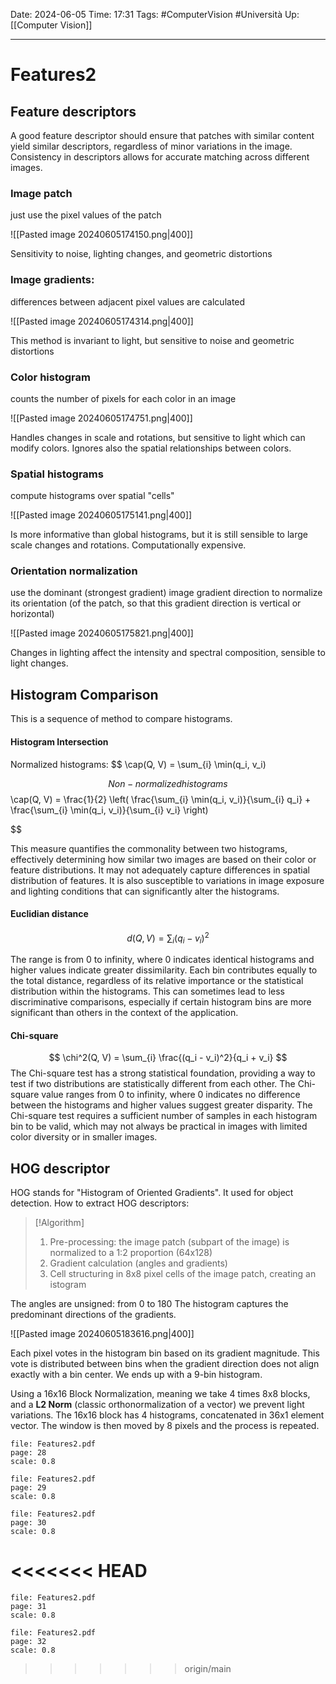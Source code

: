 Date: 2024-06-05
Time: 17:31
Tags: #ComputerVision #Università 
Up: [[Computer Vision]]

---
# Features2

## Feature descriptors

A good feature descriptor should ensure that patches with similar content yield similar descriptors, regardless of minor variations in the image. Consistency in descriptors allows for accurate matching across different images.

### Image patch
just use the pixel values of the patch

![[Pasted image 20240605174150.png|400]]

Sensitivity to noise, lighting changes, and geometric distortions

### Image gradients:
differences between adjacent pixel values are calculated

![[Pasted image 20240605174314.png|400]]

This method is invariant to light, but sensitive to noise and geometric distortions

### Color histogram
counts the number of pixels for each color in an image

![[Pasted image 20240605174751.png|400]]

Handles changes in scale and rotations, but sensitive to light which can modify colors. Ignores also the spatial relationships between colors.

### Spatial histograms
compute histograms over spatial "cells"

![[Pasted image 20240605175141.png|400]]

Is more informative than global histograms, but it is still sensible to large scale changes and rotations. Computationally expensive.

### Orientation normalization
use the dominant (strongest gradient) image gradient direction to normalize its orientation (of the patch, so that this gradient direction is vertical or horizontal)

![[Pasted image 20240605175821.png|400]]

Changes in lighting affect the intensity and spectral composition, sensible to light changes.

## Histogram Comparison

This is a sequence of method to compare histograms.

#### Histogram Intersection
Normalized histograms:
$$
\cap(Q, V) =  \sum_{i} \min(q_i, v_i)

$$
Non-normalized histograms
$$
\cap(Q, V) = \frac{1}{2} \left( \frac{\sum_{i} \min(q_i, v_i)}{\sum_{i} q_i} + \frac{\sum_{i} \min(q_i, v_i)}{\sum_{i} v_i} \right)

$$

This measure quantifies the commonality between two histograms, effectively determining how similar two images are based on their color or feature distributions. It may not adequately capture differences in spatial distribution of features. It is also susceptible to variations in image exposure and lighting conditions that can significantly alter the histograms.

#### Euclidian distance

$$
d(Q, V) = \sum_{i} (q_i - v_i)^2
$$

The range is from 0 to infinity, where 0 indicates identical histograms and higher values indicate greater dissimilarity. Each bin contributes equally to the total distance, regardless of its relative importance or the statistical distribution within the histograms. This can sometimes lead to less discriminative comparisons, especially if certain histogram bins are more significant than others in the context of the application.

#### Chi-square
$$
\chi^2(Q, V) = \sum_{i} \frac{(q_i - v_i)^2}{q_i + v_i}
$$
The Chi-square test has a strong statistical foundation, providing a way to test if two distributions are statistically different from each other. The Chi-square value ranges from 0 to infinity, where 0 indicates no difference between the histograms and higher values suggest greater disparity.
The Chi-square test requires a sufficient number of samples in each histogram bin to be valid, which may not always be practical in images with limited color diversity or in smaller images.

## HOG descriptor

HOG stands for "Histogram of Oriented Gradients". It used for object detection. How to extract HOG descriptors:

>[!Algorithm]
>1. Pre-processing: the image patch (subpart of the image) is normalized to a 1:2 proportion (64x128)
>2. Gradient calculation (angles and gradients)
>3. Cell structuring in 8x8 pixel cells of the image patch, creating an istogram

The angles are unsigned: from 0 to 180
The histogram captures the predominant directions of the gradients.

![[Pasted image 20240605183616.png|400]]

Each pixel votes in the histogram bin based on its gradient magnitude. This vote is distributed between bins when the gradient direction does not align exactly with a bin center.
We ends up with a 9-bin histogram.

Using a 16x16 Block Normalization, meaning we take 4 times 8x8 blocks, and a **L2 Norm** (classic orthonormalization of a vector) we prevent light variations. The 16x16 block has 4 histograms, concatenated in 36x1 element vector. The window is then moved by 8 pixels and the process is repeated.


```slide-note
file: Features2.pdf
page: 28
scale: 0.8
```

```slide-note
file: Features2.pdf
page: 29
scale: 0.8
```

```slide-note
file: Features2.pdf
page: 30
scale: 0.8
```

<<<<<<< HEAD
=======
```slide-note
file: Features2.pdf
page: 31
scale: 0.8
```

```slide-note
file: Features2.pdf
page: 32
scale: 0.8
```
>>>>>>> origin/main
